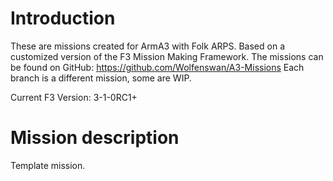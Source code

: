 Introduction
===========

These are missions created for ArmA3 with Folk ARPS. Based on a customized version of the F3 Mission Making Framework.
The missions can be found on GitHub:
https://github.com/Wolfenswan/A3-Missions
Each branch is a different mission, some are WIP.

Current F3 Version:
3-1-0RC1+

Mission description
===========
Template mission.
